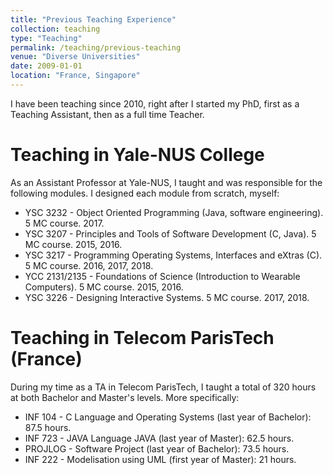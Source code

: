 ```yaml
---
title: "Previous Teaching Experience"
collection: teaching
type: "Teaching"
permalink: /teaching/previous-teaching
venue: "Diverse Universities"
date: 2009-01-01
location: "France, Singapore"
---
```


I have been teaching since 2010, right after I started my PhD, first as a Teaching Assistant, then as a full time Teacher.

# Teaching in Yale-NUS College
As an Assistant Professor at Yale-NUS, I taught and was responsible for the following modules.
I designed each module from scratch, myself:
- YSC 3232 - Object Oriented Programming (Java, software engineering). 5 MC course. 2017.
- YSC 3207 - Principles and Tools of Software Development (C, Java). 5 MC course. 2015, 2016.
- YSC 3217 - Programming Operating Systems, Interfaces and eXtras (C). 5 MC course. 2016, 2017, 2018.
- YCC 2131/2135 - Foundations of Science (Introduction to Wearable Computers). 5 MC course. 2015, 2016.
- YSC 3226 - Designing Interactive Systems. 5 MC course. 2017, 2018.

# Teaching in Telecom ParisTech (France)
During my time as a TA in Telecom ParisTech, I taught a total of 320 hours at both Bachelor and Master's levels.
More specifically:
- INF 104 - C Language and Operating Systems (last year of Bachelor): 87.5 hours.
- INF 723 - JAVA Language JAVA (last year of Master): 62.5 hours.
- PROJLOG - Software Project (last year of Bachelor): 73.5 hours.
- INF 222 - Modelisation using UML (first year of Master): 21 hours.
